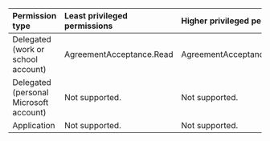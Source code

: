 |Permission type|Least privileged permissions|Higher privileged permissions|
|:---|:---|:---|
|Delegated (work or school account)|AgreementAcceptance.Read|AgreementAcceptance.Read.All|
|Delegated (personal Microsoft account)|Not supported.|Not supported.|
|Application|Not supported.|Not supported.|